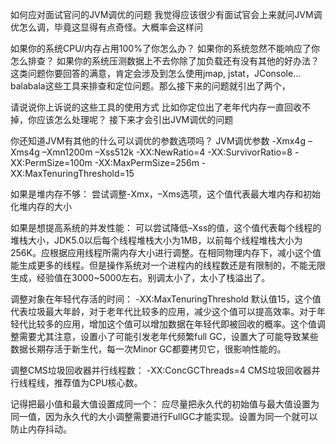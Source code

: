 如何应对面试官问的JVM调优的问题
我觉得应该很少有面试官会上来就问JVM调优怎么调，毕竟这显得有点奇怪。大概率会这样问

如果你的系统CPU/内存占用100%了你怎么办？
如果你的系统忽然不能响应了你怎么排查？
如果你的系统压测数据上不去你除了加负载还有没有其他的好办法？
这类问题你要回答的满意，肯定会涉及到怎么使用jmap, jstat，JConsole…balabala这些工具来排查和定位问题。那么接下来的问题就引出了两个，

请说说你上诉说的这些工具的使用方式
比如你定位出了老年代内存一直回收不掉，你应该怎么处理呢？
接下来才会引出JVM调优的问题

你还知道JVM有其他的什么可以调优的参数选项吗？
JVM调优参数
-Xmx4g –Xms4g –Xmn1200m –Xss512k -XX:NewRatio=4 -XX:SurvivorRatio=8 -XX:PermSize=100m -XX:MaxPermSize=256m -XX:MaxTenuringThreshold=15

如果是堆内存不够： 尝试调整-Xmx，–Xms选项，这个值代表最大堆内存和初始化堆内存的大小

如果是想提高系统的并发性能： 可以尝试降低–Xss的值，这个值代表每个线程的堆栈大小，JDK5.0以后每个线程堆栈大小为1MB，以前每个线程堆栈大小为256K。应根据应用线程所需内存大小进行调整。在相同物理内存下，减小这个值能生成更多的线程。但是操作系统对一个进程内的线程数还是有限制的，不能无限生成，经验值在3000~5000左右。别调太小了，太小了栈溢出了。

调整对象在年轻代存活的时间： -XX:MaxTenuringThreshold 默认值15，这个值代表垃圾最大年龄，对于老年代比较多的应用，减少这个值可以提高效率。对于年轻代比较多的应用，增加这个值可以增加数据在年轻代即被回收的概率。这个值调整需要尤其注意，设置小了可能引发老年代频繁full GC，设置大了可能导致某些数据长期存活于新生代，每一次Minor GC都要拷贝它，很影响性能的。

调整CMS垃圾回收器并行线程数： -XX:ConcGCThreads=4 CMS垃圾回收器并行线程线，推荐值为CPU核心数。

记得把最小值和最大值设置成同一个： 应尽量把永久代的初始值与最大值设置为同一值，因为永久代的大小调整需要进行FullGC才能实现。设置为同一个就可以防止内存抖动。